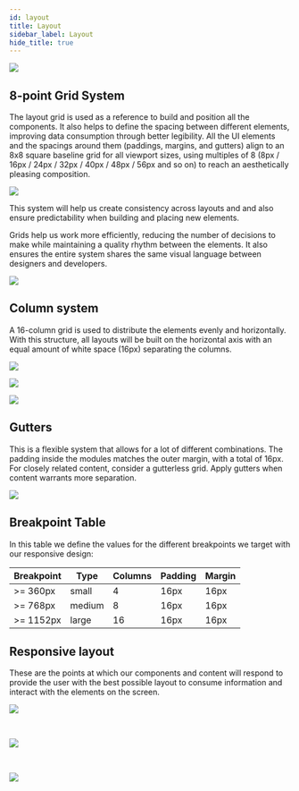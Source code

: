 ```yaml
---
id: layout
title: Layout
sidebar_label: Layout
hide_title: true
---
```


![](/docs/assets/designSystem/covers/layout.png)


## 8-point Grid System

The layout grid is used as a reference to build and position all the components. It also helps to define the spacing between different elements, improving data consumption through better legibility. All the UI elements and the spacings around them (paddings, margins, and gutters) align to an 8x8 square baseline grid for all viewport sizes, using multiples of 8 (8px / 16px / 24px / 32px / 40px / 48px / 56px and so on) to reach an aesthetically pleasing composition.

![](/docs/assets/designSystem/guidelines/base-grid.svg)

This system will help us create consistency across layouts and and also ensure predictability when building and placing new elements.

Grids help us work more efficiently, reducing the number of decisions to make while maintaining a quality rhythm between the elements. It also ensures the entire system shares the same visual language between designers and developers.

![](/docs/assets/designSystem/guidelines/token-manager.svg)

## Column system

A 16-column grid is used to distribute the elements evenly and horizontally. With this structure, all layouts will be built on the horizontal axis with an equal amount of white space (16px) separating the columns.

![](/docs/assets/designSystem/guidelines/column-system1.svg)

![](/docs/assets/designSystem/guidelines/column-system2.svg)

![](/docs/assets/designSystem/guidelines/column-system3.svg)

## Gutters

This is a flexible system that allows for a lot of different combinations. The padding inside the modules matches the outer margin, with a total of 16px. For closely related content, consider a gutterless grid. Apply gutters when content warrants more separation.

![](/docs/assets/designSystem/guidelines/gutters.svg)

## Breakpoint Table

In this table we define the values for the different breakpoints we target with our responsive design:

<div class="layouts-table">

| Breakpoint  | Type   | Columns |  Padding | Margin |
| ------------|--------| --------|----------| -------|
| >= 360px    | small  | 4       | 16px     | 16px   |
| >= 768px    | medium | 8       | 16px     | 16px   |
| >= 1152px   | large  | 16      | 16px     | 16px   |

</div>

## Responsive layout

These are the points at which our components and content will respond to provide the user with the best possible layout to consume information and interact with the elements on the screen.

![](/docs/assets/designSystem/guidelines/responsive1.svg)

<br/>

![](/docs/assets/designSystem/guidelines/responsive2.svg)

<br/>

![](/docs/assets/designSystem/guidelines/responsive.svg)
